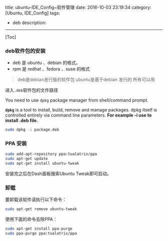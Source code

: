 title: ubuntu-IDE_Config~软件管理
date: 2016-10-03 23:19:34
category: [Ubuntu, IDE_Config]
tags:
  - deb
description:
----
[Toc]

### deb软件包的安装

* deb 是 ubuntu 、debian 的格式。
* rpm 是 redhat 、fedora 、suse 的格式

>   deb是debian发行版的软件包
>   ubuntu是基于debian 发行的 所有可以用

进入`.deb`软件包的文件路径

You need to use `dpkg` package manager from shell/command prompt. 

**`dpkg`** is a tool to install, build, remove and manage packages. dpkg itself is controlled entirely via command line parameters. **For example -i use to install .deb file.**


```bash
sudo dpkg -i package.deb
```

### PPA 安装

```bash
sudo add-apt-repository ppa:tualatrix/ppa
sudo apt-get update
sudo apt-get install ubuntu-tweak
```

安装完之后在Dash面板搜索Ubuntu Tweak即可启动。

### 卸载

要卸载该软件请执行以下命令：

```bash
sudo apt-get remove ubuntu-tweak
```

使用下面的命令去除PPA：

```bash
sudo apt-get install ppa-purge
sudo ppa-purge ppa:tualatrix/ppa
```


